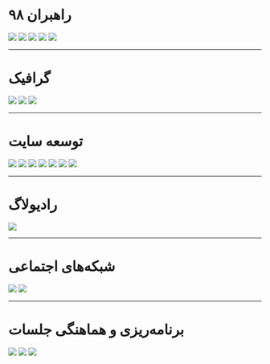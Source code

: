 #  راهبران ۹۸
<a href="https://shirazlug.ir/members/khozaei/" target="_blank"><img src="https://shirazlug.ir/img/team/khozaei.svg"></a>
<a href="https://shirazlug.ir/members/behzadi/" target="_blank"><img src="https://shirazlug.ir/img/team/behzadi.svg"></a>
<a href="#" target="_blank"><img src="https://shirazlug.ir/img/team/mohajer.svg"></a>
<a href="#" target="_blank"><img src="https://shirazlug.ir/img/team/molaei.svg"></a>
<a href="#" target="_blank"><img src="https://shirazlug.ir/img/team/firouzi.svg"></a>

<hr>

# گرافیک
<a href="https://shirazlug.ir/members/behzadi/" target="_blank"><img src="https://shirazlug.ir/img/team/behzadi.svg"></a>
<a href="#" target="_blank"><img src="https://shirazlug.ir/img/team/nezam.svg"></a>
<a href="https://shirazlug.ir/members/khozaei/" target="_blank"><img src="https://shirazlug.ir/img/team/khozaei.svg"></a>

<hr>

# توسعه سایت
<a href="https://shirazlug.ir/members/behzadi/" target="_blank"><img src="https://shirazlug.ir/img/team/behzadi.svg"></a>
<a href="https://shirazlug.ir/members/khozaei/" target="_blank"><img src="https://shirazlug.ir/img/team/khozaei.svg"></a>
<a href="#" target="_blank"><img src="https://shirazlug.ir/img/team/mirshaei.svg"></a>
<a href="#" target="_blank"><img src="https://shirazlug.ir/img/team/nezam.svg"></a>
<a href="#" target="_blank"><img src="https://shirazlug.ir/img/team/nikkhah.svg"></a>
<a href="#" target="_blank"><img src="https://shirazlug.ir/img/team/barzegar.svg"></a>
<a href="#" target="_blank"><img src="https://shirazlug.ir/img/team/beyzavi.svg"></a>

<hr>

# رادیولاگ
<a href="#" target="_blank"><img src="https://shirazlug.ir/img/team/mohajer.svg"></a>

<hr>

# شبکه‌های اجتماعی
<a href="#" target="_blank"><img src="https://shirazlug.ir/img/team/nikkhah.svg"></a>
<a href="#" target="_blank"><img src="https://shirazlug.ir/img/team/shoaei.svg"></a>

<hr>

# برنامه‌ریزی و هماهنگی جلسات
<a href="https://shirazlug.ir/members/behzadi/" target="_blank"><img src="https://shirazlug.ir/img/team/behzadi.svg"></a>
<a href="https://shirazlug.ir/members/khozaei/" target="_blank"><img src="https://shirazlug.ir/img/team/khozaei.svg"></a>
<a href="#" target="_blank"><img src="https://shirazlug.ir/img/team/shoaei.svg"></a>